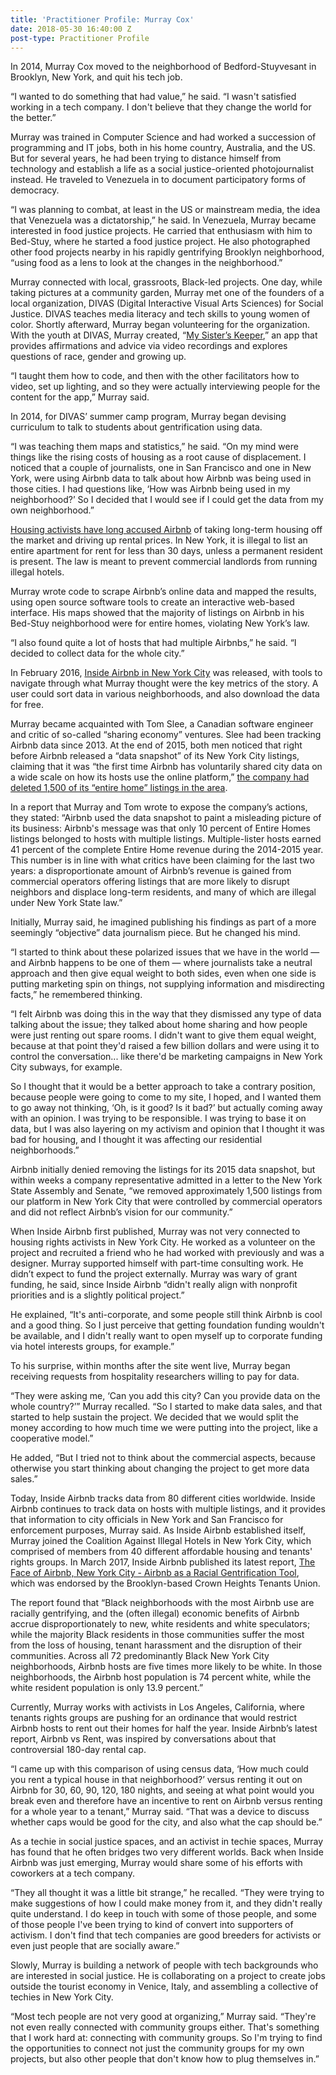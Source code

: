 ```yaml
---
title: 'Practitioner Profile: Murray Cox'
date: 2018-05-30 16:40:00 Z
post-type: Practitioner Profile
---
```


In 2014, Murray Cox moved to the neighborhood of Bedford-Stuyvesant in Brooklyn, New York, and quit his tech job.

“I wanted to do something that had value,” he said. “I wasn't satisfied working in a tech company. I don't believe that they change the world for the better.”

Murray was trained in Computer Science and had worked a succession of programming and IT jobs, both in his home country, Australia, and the US. But for several years, he had been trying to distance himself from technology and establish a life as a social justice-oriented photojournalist instead. He traveled to Venezuela in to document participatory forms of democracy.

“I was planning to combat, at least in the US or mainstream media, the idea that Venezuela was a dictatorship,” he said. In Venezuela, Murray became interested in food justice projects. He carried that enthusiasm with him to Bed-Stuy, where he started a food justice project. He also photographed other food projects nearby in his rapidly gentrifying Brooklyn neighborhood, “using food as a lens to look at the changes in the neighborhood.” 

Murray connected with local, grassroots, Black-led projects. One day, while taking pictures at a community garden, Murray met one of the founders of a local organization, DIVAS (Digital Interactive Visual Arts Sciences) for Social Justice. DIVAS teaches media literacy and tech skills to young women of color. Shortly afterward, Murray began volunteering for the organization. With the youth at DIVAS, Murray created, “[My Sister’s Keeper](https://play.google.com/store/apps/details?id=org.divasforsocialjustice.mysisterskeeper&hl=en),” an app that provides affirmations and advice via video recordings and explores questions of race, gender and growing up.

“I taught them how to code, and then with the other facilitators how to video, set up lighting, and so they were actually interviewing people for the content for the app,” Murray said. 

In 2014, for DIVAS’ summer camp program, Murray began devising curriculum to talk to students about gentrification using data.

“I was teaching them maps and statistics,” he said. “On my mind were things like the rising costs of housing as a root cause of displacement. I noticed that a couple of journalists, one in San Francisco and one in New York, were using Airbnb data to talk about how Airbnb was being used in those cities. I had questions like, ‘How was Airbnb being used in my neighborhood?’ So I decided that I would see if I could get the data from my own neighborhood.”

[Housing activists have long accused Airbnb](https://www.marketwatch.com/story/this-is-how-much-airbnb-is-driving-up-home-prices-and-rents-2017-10-31) of taking long-term housing off the market and driving up rental prices. In New York, it is illegal to list an entire apartment for rent for less than 30 days, unless a permanent resident is present. The law is meant to prevent commercial landlords from running illegal hotels.

Murray wrote code to scrape Airbnb’s online data and mapped the results, using open source software tools to create an interactive web-based interface. His maps showed that the majority of listings on Airbnb in his Bed-Stuy neighborhood were for entire homes, violating New York’s law.

“I also found quite a lot of hosts that had multiple Airbnbs,” he said. “I decided to collect data for the whole city.”
 
In February 2016, [Inside Airbnb in New York City](http://insideairbnb.com/new-york-city/) was released, with tools to navigate through what Murray thought were the key metrics of the story. A user could sort data in various neighborhoods, and also download the data for free.

Murray became acquainted with Tom Slee, a Canadian software engineer and critic of so-called “sharing economy” ventures. Slee had been tracking Airbnb data since 2013. At the end of 2015, both men noticed that right before Airbnb released a “data snapshot” of its New York City listings, claiming that it was “the first time Airbnb has voluntarily shared city data on a wide scale on how its hosts use the online platform,” [the company had deleted 1,500 of its “entire home” listings in the area](http://insideairbnb.com/how-airbnb-hid-the-facts-in-nyc/). 

In a report that Murray and Tom wrote to expose the company’s actions, they stated: “Airbnb used the data snapshot to paint a misleading picture of its business: Airbnb's message was that only 10 percent of Entire Homes listings belonged to hosts with multiple listings. Multiple-lister hosts earned 41 percent of the complete Entire Home revenue during the 2014-2015 year. This number is in line with what critics have been claiming for the last two years: a disproportionate amount of Airbnb’s revenue is gained from commercial operators offering listings that are more likely to disrupt neighbors and displace long-term residents, and many of which are illegal under New York State law.”

Initially, Murray said, he imagined publishing his findings as part of a more seemingly “objective”  data journalism piece. But he changed his mind.

“I started to think about these polarized issues that we have in the world — and Airbnb happens to be one of them — where journalists take a neutral approach and then give equal weight to both sides, even when one side is putting marketing spin on things, not supplying information and misdirecting facts,” he remembered thinking.

“I felt Airbnb was doing this in the way that they dismissed any type of data talking about the issue; they talked about home sharing and how people were just renting out spare rooms. I didn't want to give them equal weight, because at that point they'd raised a few billion dollars and were using it to control the conversation... like there'd be marketing campaigns in New York City subways, for example. 

So I thought that it would be a better approach to take a contrary position, because people were going to come to my site, I hoped, and I wanted them to go away not thinking, ‘Oh, is it good? Is it bad?’ but actually coming away with an opinion. I was trying to be responsible. I was trying to base it on data, but I was also layering on my activism and opinion that I thought it was bad for housing, and I thought it was affecting our residential neighborhoods.”

Airbnb initially denied removing the listings for its 2015 data snapshot, but within weeks a company representative admitted in a letter to the New York State Assembly and Senate, “we removed approximately 1,500 listings from our platform in New York City that were controlled by commercial operators and did not reflect Airbnb’s vision for our community.”

When Inside Airbnb first published, Murray was not very connected to housing rights activists in New York City. He worked as a volunteer on the project and recruited a friend who he had worked with previously and was a designer. Murray supported himself with part-time consulting work. He didn’t expect to fund the project externally. Murray was wary of grant funding, he said, since Inside Airbnb “didn't really align with nonprofit priorities and is a slightly political project.” 

He explained, “It's anti-corporate, and some people still think Airbnb is cool and a good thing. So I just perceive that getting foundation funding wouldn't be available, and I didn't really want to open myself up to corporate funding via hotel interests groups, for example.”

To his surprise, within months after the site went live, Murray began receiving requests from hospitality researchers willing to pay for data.

“They were asking me, ‘Can you add this city? Can you provide data on the whole country?’” Murray recalled. “So I started to make data sales, and that started to help sustain the project. We decided that we would split the money according to how much time we were putting into the project, like a cooperative model.”

He added, “But I tried not to think about the commercial aspects, because otherwise you start thinking about changing the project to get more data sales.”

Today, Inside Airbnb tracks data from 80 different cities worldwide. Inside Airbnb continues to track data on hosts with multiple listings, and it provides that information to city officials in New York and San Francisco for enforcement purposes, Murray said. As Inside Airbnb established itself, Murray joined the Coalition Against Illegal Hotels in New York City, which comprised of members from 40 different affordable housing and tenants' rights groups. In March 2017, Inside Airbnb published its latest report, [The Face of Airbnb, New York City - Airbnb as a Racial Gentrification Tool](http://insideairbnb.com/face-of-airbnb-nyc/), which was endorsed by the Brooklyn-based Crown Heights Tenants Union. 

The report found that “Black neighborhoods with the most Airbnb use are racially gentrifying, and the (often illegal) economic benefits of Airbnb accrue disproportionately to new, white residents and white speculators; while the majority Black residents in those communities suffer the most from the loss of housing, tenant harassment and the disruption of their communities. Across all 72 predominantly Black New York City neighborhoods, Airbnb hosts are five times more likely to be white. In those neighborhoods, the Airbnb host population is 74 percent white, while the white resident population is only 13.9 percent.”

Currently, Murray works with activists in Los Angeles, California, where tenants rights groups are pushing for an ordinance that would restrict Airbnb hosts to rent out their homes for half the year. Inside Airbnb’s latest report, Airbnb vs Rent, was inspired by conversations about that controversial 180-day rental cap.

“I came up with this comparison of using census data, ‘How much could you rent a typical house in that neighborhood?’ versus renting it out on Airbnb for 30, 60, 90, 120, 180 nights, and seeing at what point would you break even and therefore have an incentive to rent on Airbnb versus renting for a whole year to a tenant,” Murray said. “That was a device to discuss whether caps would be good for the city, and also what the cap should be.”

As a techie in social justice spaces, and an activist in techie spaces, Murray has found that he often bridges two very different worlds. Back when Inside Airbnb was just emerging, Murray would share some of his efforts with coworkers at a tech company.

“They all thought it was a little bit strange,” he recalled. “They were trying to make suggestions of how I could make money from it, and they didn't really quite understand. I do keep in touch with some of those people, and some of those people I've been trying to kind of convert into supporters of activism. I don't find that tech companies are good breeders for activists or even just people that are socially aware.”

Slowly, Murray is building a network of people with tech backgrounds who are interested in social justice. He is collaborating on a project to create jobs outside the tourist economy in Venice, Italy, and assembling a collective of techies in New York City.

“Most tech people are not very good at organizing,” Murray said. “They're not even really connected with community groups either. That's something that I work hard at: connecting with community groups. So I'm trying to find the opportunities to connect not just the community groups for my own projects, but also other people that don't know how to plug themselves in.”
